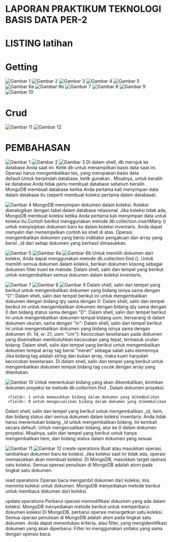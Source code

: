 # LAPORAN PRAKTIKUM TEKNOLOGI BASIS DATA PER-2

# LISTING latihan
# Getting 
![Gambar 1](gambar_1.jpg) ![Gambar 2](gambar_2.jpg) ![Gambar 3](gambar_3.jpg) ![Gambar 4](gambar_4.jpg) ![Gambar 5](gambar_5.jpg) 
![Gambar 6a](gambar_6a.jpg) ![Gambar 6b](gambar_6b.jpg) ![Gambar 7](gambar_7.jpg) ![Gambar 8](gambar_8.jpg) ![Gambar 9](gambar_9.jpg)
![Gambar 10](gambar_10.jpg)

# Crud
![Gambar 11](gambar_11.jpg) ![Gambar 12](gambar_12.jpg)

# PEMBAHASAN
![Gambar 1](gambar_1.jpg) ![Gambar 2](gambar_2.jpg) ![Gambar 3](gambar_3.jpg)
Di dalam shell, db merujuk ke database Anda saat ini. Ketik db untuk menampilkan basis data saat ini.
Operasi harus mengembalikan tes, yang merupakan basis data default.Untuk berpindah database, ketik gunakan <db>. Misalnya, untuk beralih ke database.Anda tidak perlu membuat database sebelum beralih. MongoDB membuat database ketika Anda pertama kali menyimpan data dalam database itu (seperti membuat koleksi pertama dalam database).

![Gambar 4](gambar_4.jpg)
MongoDB menyimpan dokumen dalam koleksi. Koleksi dianalogikan dengan tabel dalam database relasional. Jika koleksi tidak ada, MongoDB membuat koleksi ketika Anda pertama kali menyimpan data untuk koleksi itu.Contoh berikut menggunakan metode db.collection.insertMany () untuk menyisipkan dokumen baru ke dalam koleksi inventaris. Anda dapat menyalin dan menempelkan contoh ke shell di atas. Operasi mengembalikan dokumen yang berisi indikator pengakuan dan array yang berisi _id dari setiap dokumen yang berhasil dimasukkan.

![Gambar 5](gambar_5.jpg) ![Gambar 6a](gambar_6a.jpg) ![Gambar 6b](gambar_6b.jpg)
Untuk memilih dokumen dari koleksi, Anda dapat menggunakan metode db.collection.find (). Untuk memilih semua dokumen dalam koleksi, berikan dokumen kosong sebagai dokumen filter kueri ke metode. Dalam shell, salin dan tempel yang berikut untuk mengembalikan semua dokumen dalam koleksi inventaris.

![Gambar 7](gambar_7.jpg) ![Gambar 8](gambar_8.jpg) ![Gambar 9](gambar_9.jpg)
Dalam shell, salin dan tempel yang berikut untuk mengembalikan dokumen yang bidang isinya sama dengan "D":
Dalam shell, salin dan tempel berikut ini untuk mengembalikan dokumen dengan bidang qty sama dengan 0:
Dalam shell, salin dan tempel berikut ini untuk mengembalikan dokumen dengan bidang qty sama dengan 0 dan bidang status sama dengan "D":
Dalam shell, salin dan tempel berikut ini untuk mengembalikan dokumen tempat bidang uom, bersarang di dalam dokumen ukuran, sama dengan "in":
Dalam shell, salin dan tempel berikut ini untuk mengembalikan dokumen yang bidang isinya sama dengan dokumen {h: 14, w: 21, uom: "cm"}:
Kecocokan kesetaraan pada dokumen yang disematkan membutuhkan kecocokan yang tepat, termasuk urutan bidang.
Dalam shell, salin dan tempel yang berikut untuk mengembalikan dokumen tempat array tag berisi "merah" sebagai salah satu elemennya
Jika bidang tag adalah string dan bukan array, maka kueri hanyalah kecocokan kesetaraan.
Di dalam shell, salin dan tempel yang berikut untuk mengembalikan dokumen tempat bidang tag cocok dengan array yang ditentukan.

![Gambar 10](gambar_10.jpg)
Untuk menentukan bidang yang akan dikembalikan, kirimkan dokumen proyeksi ke metode db.collection.find . Dalam dokumen proyeksi.

     <field>: 1 untuk memasukkan bidang dalam dokumen yang dikembalikan
     <field>: 0 untuk mengecualikan bidang dalam dokumen yang dikembalikan

Dalam shell, salin dan tempel yang berikut untuk mengembalikan _id, item, dan bidang status dari semua dokumen dalam koleksi inventaris:
Anda tidak harus menentukan bidang _id untuk mengembalikan bidang. Ini kembali secara default. Untuk mengecualikan bidang, atur ke 0 dalam dokumen proyeksi. Misalnya, salin dan tempel yang berikut untuk hanya mengembalikan item, dan bidang status dalam dokumen yang sesuai.

![Gambar 11](gambar_11.jpg) ![Gambar 12](gambar_12.jpg)
create operations
Buat atau masukkan operasi, tambahkan dokumen baru ke koleksi. Jika koleksi saat ini tidak ada, operasi memasukkan akan membuat koleksi.
Di MongoDB, masukkan target operasi satu koleksi. Semua operasi penulisan di MongoDB adalah atom pada tingkat satu dokumen.

read operations
Operasi baca mengambil dokumen dari koleksi; mis. meminta koleksi untuk dokumen. MongoDB menyediakan metode berikut untuk membaca dokumen dari koleksi.

update operations
Perbarui operasi memodifikasi dokumen yang ada dalam koleksi. MongoDB menyediakan metode berikut untuk memperbarui dokumen koleksi
Di MongoDB, perbarui operasi menargetkan satu koleksi. Semua operasi penulisan di MongoDB adalah atom pada tingkat satu dokumen.
Anda dapat menentukan kriteria, atau filter, yang mengidentifikasi dokumen yang akan diperbarui. Filter ini menggunakan sintaks yang sama dengan operasi baca.













